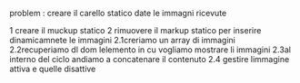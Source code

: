 
problem : creare il carello statico date le immagni ricevute

1 creare il muckup statico
2 rimuovere il markup statico per inserire dinamicamnete le immagini
2.1creriamo un array di immagini
2.2recuperiamo dl dom lelemento in cu vogliamo mostrare li immagini 
2.3al interno del ciclo andiamo a concatenare il contenuto 
2.4 gestire limmagine attiva e quelle disattive

